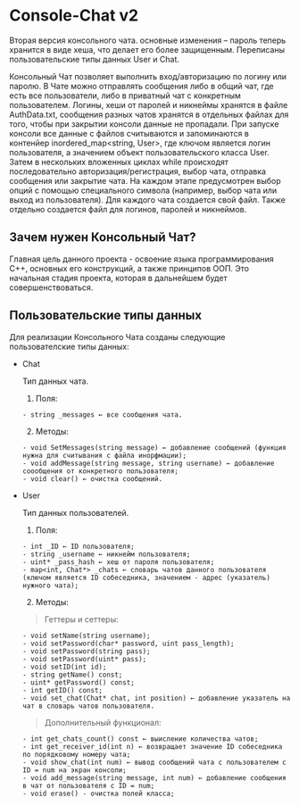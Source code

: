 # Console-Chat v2
Вторая версия консольного чата. основные изменения – пароль теперь хранится в виде хеша, что делает его более защищенным. Переписаны пользовательские типы данных User и Chat. 

Консольный Чат позволяет выполнить вход/авторизацию по логину или паролю. В Чате можно отправлять сообщения либо в общий чат, где есть все пользователи, либо в приватный чат с конкретным пользователем.
Логины, хеши от паролей и никнеймы хранятся в файле AuthData.txt, сообщения разных чатов хранятся в отдельных файлах для того, чтобы при закрытии консоли данные не пропадали. При запуске консоли все данные с файлов считываются и запоминаются в контенйер inordered_map<string, User>, где ключом является логин пользователя, а значением объект пользовательского класса User. Затем в нескольких вложенных циклах while происходят последовательно авторизация/регистрация, выбор чата, отправка сообщения или закрытие чата. На каждом этапе предусмотрен выбор опций с помощью специального символа (например, выбор чата или выход из пользователя). Для каждого чата создается свой файл. Также отдельно создается файл для логинов, паролей и никнеймов.

## Зачем нужен Консольный Чат?
Главная цель данного проекта - освоение языка программирования C++, основных его конструкций, а также принципов ООП. Это начальная стадия проекта, которая в дальнейшем будет совершенствоваться.

## Пользовательские типы данных
Для реализации Консольного Чата созданы следующие пользователские типы данных:

* Chat

  Тип данных чата.

  1. Поля:
  	```
	- string _messages ← все сообщения чата.
	```
  2. Методы:
  	```
  	- void SetMessages(string message) ← добавление сообщений (функция нужна для считывания с файла инорфмации);
  	- void addMessage(string message, string username) ← добавление соообщения от конкретного пользователя;
  	- void clear() ← очистка сообщений.
	```
* User

  Тип данных пользователей.

  1. Поля:
  	```
  	- int _ID ← ID пользователя;
  	- string _username ← никнейм пользователя;
  	- uint* _pass_hash ← хеш от пароля пользователя;
  	- map<int, Chat*> _chats ← словарь чатов данного пользователя 
	(ключом является ID собеседника, значением - адрес (указатель) нужного чата);
	```
  2. Методы:
  > Геттеры и сеттеры:
  	```
  	- void setName(string username);
   	- void setPassword(char* password, uint pass_length);
  	- void setPassword(string pass);
  	- void setPassword(uint* pass);
  	- void setID(int id);
  	- string getName() const;
  	- uint* getPassword() const;
  	- int getID() const;
  	- void set_chat(Chat* chat, int position) ← добавление указатель на чат в словарь чатов пользователя.
	```
  
  > Дополнительный функционал:
  	```
  	- int get_chats_count() const ← выисление количества чатов;
  	- int get_receiver_id(int n) ← возвращает значение ID собеседника по порядковому номеру чата;
  	- void show_chat(int num) ← вывод сообщений чата с пользователем с ID = num на экран консоли;
  	- void add_message(string message, int num) ← добавление сообщения в чат от пользователя с ID = num;
 	- void erase() - очистка полей класса;
   	```	

